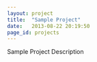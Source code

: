 ```yaml
---
layout: project
title:  "Sample Project"
date:   2013-08-22 20:19:50
page_id: projects
---
```


Sample Project Description

